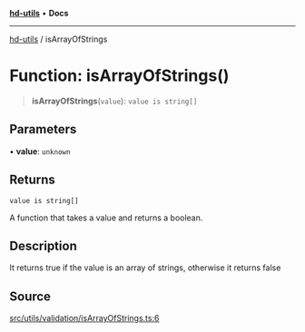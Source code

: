 [**hd-utils**](../README.md) • **Docs**

***

[hd-utils](../globals.md) / isArrayOfStrings

# Function: isArrayOfStrings()

> **isArrayOfStrings**(`value`): `value is string[]`

## Parameters

• **value**: `unknown`

## Returns

`value is string[]`

A function that takes a value and returns a boolean.

## Description

It returns true if the value is an array of strings, otherwise it returns false

## Source

[src/utils/validation/isArrayOfStrings.ts:6](https://github.com/AhmadHddad/h-utils/blob/8e9e542f98b1a43a336ce585dc8666b21b0e894d/src/utils/validation/isArrayOfStrings.ts#L6)
